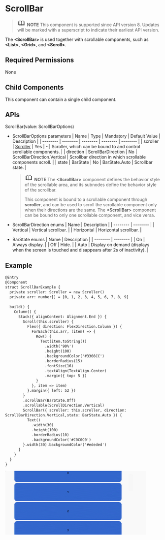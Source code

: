 # ScrollBar


> ![icon-note.gif](public_sys-resources/icon-note.gif) **NOTE**
> This component is supported since API version 8. Updates will be marked with a superscript to indicate their earliest API version.


The **&lt;ScrollBar&gt;** is used together with scrollable components, such as **&lt;List&gt;**, **&lt;Grid&gt;**, and **&lt;Scroll&gt;**.


## Required Permissions

None


## Child Components

This component can contain a single child component.


## APIs

ScrollBar(value: ScrollBarOptions)

- ScrollBarOptions parameters
    | Name | Type | Mandatory | Default Value | Description |
  | -------- | -------- | -------- | -------- | -------- |
  | scroller | [Scroller](ts-container-scroll.md#scroller) | Yes | - | Scroller, which can be bound to and control scrollable components. |
  | direction | ScrollBarDirection | No | ScrollBarDirection.Vertical | Scrollbar direction in which scrollable components scroll. |
  | state | BarState | No | BarState.Auto | Scrollbar state. |

  > ![icon-note.gif](public_sys-resources/icon-note.gif) **NOTE**
  > The **&lt;ScrollBar&gt;** component defines the behavior style of the scrollable area, and its subnodes define the behavior style of the scrollbar.
  > 
  > This component is bound to a scrollable component through **scroller**, and can be used to scroll the scrollable component only when their directions are the same. The **&lt;ScrollBar&gt;** component can be bound to only one scrollable component, and vice versa.

- ScrollBarDirection enums
    | Name | Description | 
  | -------- | -------- |
  | Vertical | Vertical scrollbar. | 
  | Horizontal | Horizontal scrollbar. | 

- BarState enums
    | Name | Description | 
  | -------- | -------- |
  | On | Always display. | 
  | Off | Hide. | 
  | Auto | Display on demand (displays when the screen is touched and disappears after 2s of inactivity). | 


## Example


```
@Entry
@Component
struct ScrollBarExample {
  private scroller: Scroller = new Scroller()
  private arr: number[] = [0, 1, 2, 3, 4, 5, 6, 7, 8, 9]

  build() {
    Column() {
      Stack({ alignContent: Alignment.End }) {
        Scroll(this.scroller) {
          Flex({ direction: FlexDirection.Column }) {
            ForEach(this.arr, (item) => {
              Row() {
                Text(item.toString())
                  .width('90%')
                  .height(100)
                  .backgroundColor('#3366CC')
                  .borderRadius(15)
                  .fontSize(16)
                  .textAlign(TextAlign.Center)
                  .margin({ top: 5 })
              }
            }, item => item)
          }.margin({ left: 52 })
        }
        .scrollBar(BarState.Off)
        .scrollable(ScrollDirection.Vertical)
        ScrollBar({ scroller: this.scroller, direction: ScrollBarDirection.Vertical,state: BarState.Auto }) {
          Text()
            .width(30)
            .height(100)
            .borderRadius(10)
            .backgroundColor('#C0C0C0')
        }.width(30).backgroundColor('#ededed')
      }
    }
  }
}
```


![en-us_image_0000001256978369](figures/en-us_image_0000001256978369.gif)
